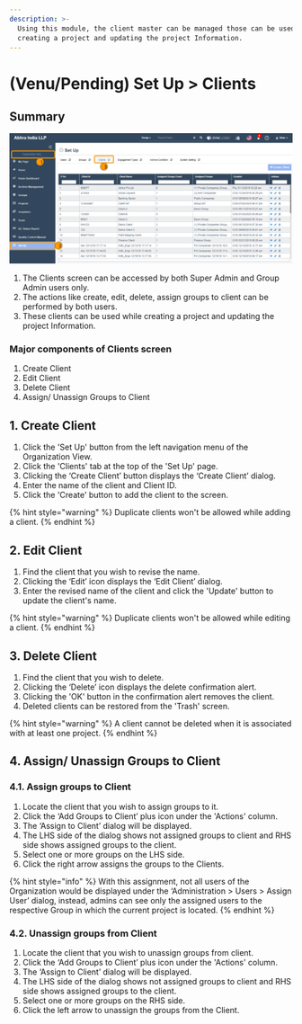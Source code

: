 ```yaml
---
description: >-
  Using this module, the client master can be managed those can be used while
  creating a project and updating the project Information.
---
```


# \(Venu/Pending\) Set Up &gt; Clients

## Summary

![Organization View &amp;gt; Set Up &amp;gt; Clients tab](../../.gitbook/assets/set-up-clients.png)

1. The Clients screen can be accessed by both Super Admin and Group Admin users only.
2. The actions like create, edit, delete, assign groups to client can be performed by both users.
3. These clients can be used while creating a project and updating the project Information.

### Major components of Clients screen

1. Create Client
2. Edit Client
3. Delete Client
4. Assign/ Unassign Groups to Client

## 1. Create Client

1. Click the 'Set Up' button from the left navigation menu of the Organization View.
2. Click the 'Clients' tab at the top of the 'Set Up' page.
3. Clicking the ‘Create Client’ button displays the ‘Create Client’ dialog.
4. Enter the name of the client and Client ID.
5. Click the 'Create' button to add the client to the screen.

{% hint style="warning" %}
Duplicate clients won't be allowed while adding a client.
{% endhint %}

## 2. Edit Client

1. Find the client that you wish to revise the name.
2. Clicking the ‘Edit’ icon displays the ‘Edit Client’ dialog.
3. Enter the revised name of the client and click the 'Update' button to update the client's name.

{% hint style="warning" %}
Duplicate clients won't be allowed while editing a client.
{% endhint %}

## 3. Delete Client

1. Find the client that you wish to delete.
2. Clicking the ‘Delete’ icon displays the delete confirmation alert.
3. Clicking the 'OK' button in the confirmation alert removes the client.
4. Deleted clients can be restored from the 'Trash' screen.

{% hint style="warning" %}
A client cannot be deleted when it is associated with at least one project.
{% endhint %}

## 4. Assign/ Unassign Groups to Client

### 4.1. Assign groups to Client

1. Locate the client that you wish to assign groups to it.
2. Click the ‘Add Groups to Client’ plus icon under the 'Actions' column.
3. The ‘Assign to Client’ dialog will be displayed.
4. The LHS side of the dialog shows not assigned groups to client and RHS side shows assigned groups to the client.
5. Select one or more groups on the LHS side.
6. Click the right arrow assigns the groups to the Clients.

{% hint style="info" %}
With this assignment, not all users of the Organization would be displayed under the ‘Administration &gt; Users &gt; Assign User’ dialog, instead, admins can see only the assigned users to the respective Group in which the current project is located.
{% endhint %}



### 4.2. Unassign groups from Client

1. Locate the client that you wish to unassign groups from client.
2. Click the ‘Add Groups to Client’ plus icon under the 'Actions' column.
3. The ‘Assign to Client’ dialog will be displayed.
4. The LHS side of the dialog shows not assigned groups to client and RHS side shows assigned groups to the client.
5. Select one or more groups on the RHS side.
6. Click the left arrow to unassign the groups from the Client.

